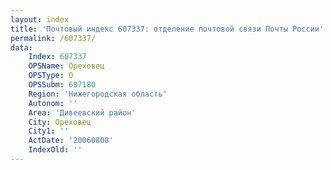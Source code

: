 ```yaml
---
layout: index
title: 'Почтовый индекс 607337: отделение почтовой связи Почты России'
permalink: /607337/
data:
    Index: 607337
    OPSName: Ореховец
    OPSType: О
    OPSSubm: 607180
    Region: 'Нижегородская область'
    Autonom: ''
    Area: 'Дивеевский район'
    City: Ореховец
    City1: ''
    ActDate: '20060808'
    IndexOld: ''
---
```

